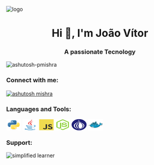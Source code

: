 ![logo](https://github.com/lLittleJohnl/lLittleJohnl/blob/main/github_logo.png)

<h1 align="center">Hi 👋, I'm João Vítor</h1>
<h3 align="center">A passionate Tecnology</h3>

<p align="left"> <img src="https://komarev.com/ghpvc/?username=lLittleJohnl&label=Profile%20views&color=0e75b6&style=flat" alt="ashutosh-pmishra" /> </p>

<h3 align="left">Connect with me:</h3>
<p align="left">
<a href="https://www.linkedin.com/in/jo%C3%A3o-vitor-pessoa-19322617b/" target="blank"><img align="center" src="https://raw.githubusercontent.com/rahuldkjain/github-profile-readme-generator/master/src/images/icons/Social/linked-in-alt.svg" alt="ashutosh mishra" height="30" width="40" /></a>
</p>

<h3 align="left">Languages and Tools:</h3>
<p align="left"> <a>  
  <img align="center" alt="Python" height="30" width="40" src="https://github.com/devicons/devicon/blob/master/icons/python/python-original.svg">
  <img align="center" alt="NodeJS" height="30" width="40" src="https://github.com/devicons/devicon/blob/master/icons/java/java-original.svg">
  <img align="center" alt="JavaScript" height="30" width="40" src="https://github.com/devicons/devicon/blob/master/icons/javascript/javascript-original.svg">
  <img align="center" alt="NodeJS" height="30" width="40" src="https://github.com/devicons/devicon/blob/master/icons/nodejs/nodejs-original.svg">
  <img align="center" alt="Perl" height="30" width="40"src="https://github.com/devicons/devicon/blob/master/icons/perl/perl-original.svg">
  <img align="center" alt="Docker" height="30" width="40" src="https://github.com/devicons/devicon/blob/master/icons/docker/docker-original.svg"> </a> </p>

<h3 align="left">Support:</h3>
<p><a href=""> <img align="left" src="https://cdn.buymeacoffee.com/buttons/v2/default-yellow.png" height="50" width="210" alt="simplified learner" /></a></p><br><br>
